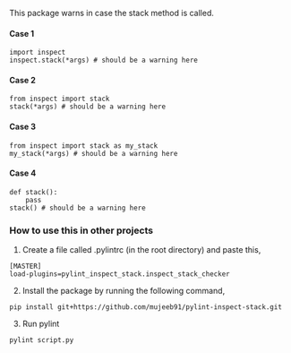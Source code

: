 This package warns in case the stack method is called.

#### Case 1
```
import inspect
inspect.stack(*args) # should be a warning here
```

#### Case 2
```
from inspect import stack
stack(*args) # should be a warning here
```

#### Case 3
```
from inspect import stack as my_stack
my_stack(*args) # should be a warning here
```

#### Case 4
```
def stack():
    pass
stack() # should be a warning here
```

### How to use this in other projects
1. Create a file called .pylintrc (in the root directory) and paste this,
```
[MASTER]
load-plugins=pylint_inspect_stack.inspect_stack_checker
```
2. Install the package by running the following command,
```
pip install git+https://github.com/mujeeb91/pylint-inspect-stack.git
```
3. Run pylint
```
pylint script.py
```